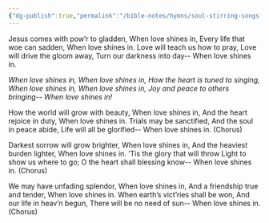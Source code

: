 ```yaml
---
{"dg-publish":true,"permalink":"/bible-notes/hymns/soul-stirring-songs-and-hymns/when-love-shines-in/","title":"When Love Shines In"}
---
```



Jesus comes with pow’r to gladden,
When love shines in,
Every life that woe can sadden,
When love shines in.
Love will teach us how to pray,
Love will drive the gloom away,
Turn our darkness into day--
When love shines in.

*When love shines in,
When love shines in,
How the heart is tuned to singing,
When love shines in,
When love shines in,
Joy and peace to others bringing--
When love shines in!*

How the world will grow with beauty,
When love shines in,
And the heart rejoice in duty,
When love shines in.
Trials may be sanctified,
And the soul in peace abide,
Life will all be glorified--
When love shines in. (Chorus)

Darkest sorrow will grow brighter,
When love shines in,
And the heaviest burden lighter,
When love shines in.
’Tis the glory that will throw
Light to show us where to go;
O the heart shall blessing know--
When love shines in. (Chorus)

We may have unfading splendor,
When love shines in,
And a friendship true and tender,
When love shines in.
When earth’s vict’ries shall be won,
And our life in heav’n begun,
There will be no need of sun--
When love shines in. (Chorus)